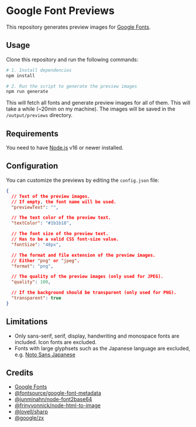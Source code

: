 # Google Font Previews

This repository generates preview images for [Google Fonts](https://fonts.google.com).

## Usage

Clone this repository and run the following commands:

```bash
# 1. Install dependencies
npm install

# 2. Run the script to generate the preview images
npm run generate
```

This will fetch all fonts and generate preview images for all of them. This will take a while (~20min on my machine).
The images will be saved in the `/output/previews` directory.

## Requirements

You need to have [Node.js](https://nodejs.org) v16 or newer installed.

## Configuration

You can customize the previews by editing the `config.json` file:

```json
{
  // Text of the preview images.
  // If empty, the font name will be used.
  "previewText": "",

  // The text color of the preview text.
  "textColor": "#1b1b18",

  // The font size of the preview text.
  // Has to be a valid CSS font-size value.
  "fontSize": "48px",

  // The format and file extension of the preview images.
  // Either "png" or "jpeg".
  "format": "png",

  // The quality of the preview images (only used for JPEG).
  "quality": 100,

  // If the background should be transparent (only used for PNG).
  "transparent": true
}
```

## Limitations

- Only sans-serif, serif, display, handwriting and monospace fonts are included. Icon fonts are excluded.
- Fonts with large glyphsets such as the Japanese language are excluded, e.g. [Noto Sans Japanese](https://fonts.google.com/noto/specimen/Noto+Sans+JP)

## Credits

- [Google Fonts](https://fonts.google.com)
- [@fontsource/google-font-metadata](https://github.com/fontsource/google-font-metadata)
- [@junminahn/node-font2base64](https://github.com/junminahn/node-font2base64)
- [@frinyvonnick/node-html-to-image](https://github.com/frinyvonnick/node-html-to-image)
- [@lovell/sharp](https://github.com/lovell/sharp)
- [@google/zx](https://github.com/google/zx)
